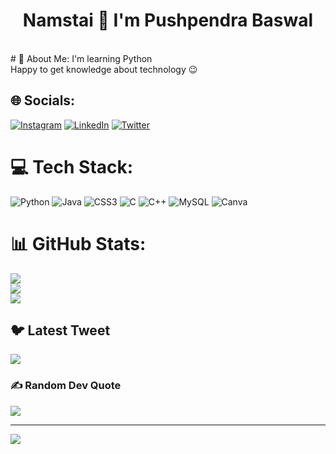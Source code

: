 <h1 align='center'>Namstai 🙏 I'm Pushpendra Baswal </h1> 
<br>
# 💫 About Me:
I'm learning Python <br>Happy to get knowledge about technology 😉 <br>


## 🌐 Socials:
[![Instagram](https://img.shields.io/badge/Instagram-%23E4405F.svg?logo=Instagram&logoColor=white)](https://instagram.com/https://www.instagram.com/_pushpendra.baswal/) [![LinkedIn](https://img.shields.io/badge/LinkedIn-%230077B5.svg?logo=linkedin&logoColor=white)](https://linkedin.com/in/https://www.linkedin.com/in/pushpendra-baswal-51198323b/) [![Twitter](https://img.shields.io/badge/Twitter-%231DA1F2.svg?logo=Twitter&logoColor=white)](https://twitter.com/https://twitter.com/PSYCHO__HITMAN) 

# 💻 Tech Stack:
![Python](https://img.shields.io/badge/python-3670A0?style=for-the-badge&logo=python&logoColor=ffdd54) ![Java](https://img.shields.io/badge/java-%23ED8B00.svg?style=for-the-badge&logo=java&logoColor=white) ![CSS3](https://img.shields.io/badge/css3-%231572B6.svg?style=for-the-badge&logo=css3&logoColor=white) ![C](https://img.shields.io/badge/c-%2300599C.svg?style=for-the-badge&logo=c&logoColor=white) ![C++](https://img.shields.io/badge/c++-%2300599C.svg?style=for-the-badge&logo=c%2B%2B&logoColor=white) ![MySQL](https://img.shields.io/badge/mysql-%2300f.svg?style=for-the-badge&logo=mysql&logoColor=white) ![Canva](https://img.shields.io/badge/Canva-%2300C4CC.svg?style=for-the-badge&logo=Canva&logoColor=white)
# 📊 GitHub Stats:
![](https://github-readme-stats.vercel.app/api?username=Pushpendra1001&theme=radical&hide_border=false&include_all_commits=true&count_private=false)<br/>
![](https://github-readme-streak-stats.herokuapp.com/?user=Pushpendra1001&theme=radical&hide_border=false)<br/>
![](https://github-readme-stats.vercel.app/api/top-langs/?username=Pushpendra1001&theme=radical&hide_border=false&include_all_commits=true&count_private=false&layout=compact)

## 🐦 Latest Tweet
[![](https://gtce.itsvg.in/api?username=https://twitter.com/PSYCHO__HITMAN)](https://github.com/VishwaGauravIn/github-twitter-card-embed)

### ✍️ Random Dev Quote
![](https://quotes-github-readme.vercel.app/api?type=horizontal&theme=dark)

---
[![](https://visitcount.itsvg.in/api?id=Pushpendra1001&icon=7&color=4)](https://visitcount.itsvg.in)

<!-- Proudly created with GPRM ( https://gprm.itsvg.in ) -->
